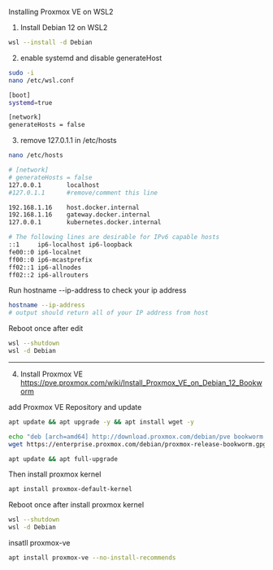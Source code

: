Installing Proxmox VE on WSL2
1. Install Debian 12 on WSL2

```sh
wsl --install -d Debian
```

2. enable systemd and disable generateHost

```sh
sudo -i
nano /etc/wsl.conf
```
```sh
[boot]
systemd=true

[network]
generateHosts = false
```

3. remove 127.0.1.1 in /etc/hosts
```sh
nano /etc/hosts
```
```sh
# [network]
# generateHosts = false
127.0.0.1       localhost
#127.0.1.1      #remove/comment this line

192.168.1.16    host.docker.internal
192.168.1.16    gateway.docker.internal
127.0.0.1       kubernetes.docker.internal

# The following lines are desirable for IPv6 capable hosts
::1     ip6-localhost ip6-loopback
fe00::0 ip6-localnet
ff00::0 ip6-mcastprefix
ff02::1 ip6-allnodes
ff02::2 ip6-allrouters
```
Run hostname --ip-address to check your ip address
```sh
hostname --ip-address
# output should return all of your IP address from host
```
Reboot once after edit
```sh
wsl --shutdown
wsl -d Debian
```
---------------------------

4. Install Proxmox VE https://pve.proxmox.com/wiki/Install_Proxmox_VE_on_Debian_12_Bookworm

add Proxmox VE Repository and update 

```sh
apt update && apt upgrade -y && apt install wget -y

echo "deb [arch=amd64] http://download.proxmox.com/debian/pve bookworm pve-no-subscription" > /etc/apt/sources.list.d/pve-install-repo.list
wget https://enterprise.proxmox.com/debian/proxmox-release-bookworm.gpg -O /etc/apt/trusted.gpg.d/proxmox-release-bookworm.gpg 

apt update && apt full-upgrade
```

Then install proxmox kernel

```sh
apt install proxmox-default-kernel
```
Reboot once after install proxmox kernel
```sh
wsl --shutdown
wsl -d Debian
```

insatll proxmox-ve
```sh
apt install proxmox-ve --no-install-recommends
```
